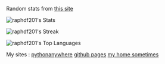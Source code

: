 Random stats from [this site](https://gh-stats-gen.vercel.app/)

![raphdf201's Stats](https://github-readme-stats.vercel.app/api?username=raphdf201&theme=dark&show_icons=true&hide_border=true&count_private=true)

![raphdf201's Streak](https://github-readme-streak-stats.herokuapp.com/?user=raphdf201&theme=dark&hide_border=true)

![raphdf201's Top Languages](https://github-readme-stats.vercel.app/api/top-langs/?username=raphdf201&theme=dark&show_icons=true&hide_border=true&layout=compact)

My sites :
[pythonanywhere](https://raphdf201.pythonanywhere.com/)
[github pages](https://raphdf201.github.io/)
[my home sometimes](65.94.124.146 )
